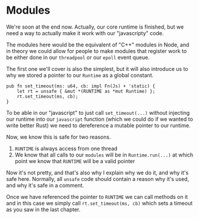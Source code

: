 # Modules

We're soon at the end now. Actually, our core runtime is finished, but we need
a way to actually make it work with our "javascripty" code.

The modules here would be the equivalent of "C++" modules in Node, and in theory
we could allow for people to make modules that register work to be either done in
our `threadpool` or our `epoll` event queue.

The first one we'll cover is also the simplest, but it will also introduce us to
why we stored a pointer to our `Runtime` as a global constant.

```rust, ignored
pub fn set_timeout(ms: u64, cb: impl Fn(Js) + 'static) {
    let rt = unsafe { &mut *(RUNTIME as *mut Runtime) };
    rt.set_timeout(ms, cb);
}
```

To be able in our "javascript" to just call `set_timeout(...)` without injecting our
runtime into our `javascript` function (which we could do if we wanted to write
better Rust) we need to dereference a mutable pointer to our runtime.

Now, we know this is safe for two reasons.

1. `RUNTIME` is always access from one thread
2. We know that all calls to our `modules` will be in `Runtime.run(...)` at which point we know that `RUNTIME` will be a valid pointer

Now it's not pretty, and that's also why I explain why we do it, and why it's safe here. Normally, all `unsafe`
code should contain a reason why it's used, and why it's safe in a comment.

Once we have referenced the pointer to `RUNTIME` we can call methods on it and in
this case we simply call `rt.set_timeout(ms, cb)` which sets a timeout as you saw
in the last chapter.
